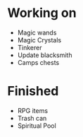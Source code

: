 # Working on
 - Magic wands
 - Magic Crystals
 - Tinkerer
 - Update blacksmith
 - Camps chests

# Finished
 - RPG items
 - Trash can
 - Spiritual Pool

